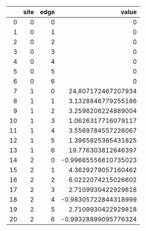 |    |   site |   edge |                value |
|---:|-------:|-------:|---------------------:|
|  0 |      0 |      0 |  0                   |
|  1 |      0 |      1 |  0                   |
|  2 |      0 |      2 |  0                   |
|  3 |      0 |      3 |  0                   |
|  4 |      0 |      4 |  0                   |
|  5 |      0 |      5 |  0                   |
|  6 |      0 |      6 |  0                   |
|  7 |      1 |      0 | 24.807172467207934   |
|  8 |      1 |      1 |  3.1328846779255186  |
|  9 |      1 |      2 |  3.2598206224889004  |
| 10 |      1 |      3 |  1.0626317716079117  |
| 11 |      1 |      4 |  3.5569784557226067  |
| 12 |      1 |      5 |  1.3965825365431825  |
| 13 |      1 |      6 | 19.776303812646397   |
| 14 |      2 |      0 | -0.99665556810735023 |
| 15 |      2 |      1 |  4.3629279057160462  |
| 16 |      2 |      2 |  6.0222074215026602  |
| 17 |      2 |      3 |  2.7109930422929818  |
| 18 |      2 |      4 | -0.98305722844318999 |
| 19 |      2 |      5 |  2.7109930422929818  |
| 20 |      2 |      6 | -0.99328899095776324 |
